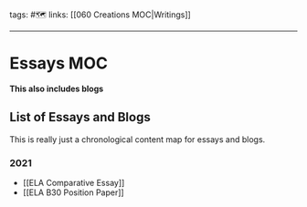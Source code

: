 tags: #🗺️
links: [[060 Creations MOC|Writings]] 

---
# Essays MOC
****This also includes blogs****
## List of Essays and Blogs
This is really just a chronological content map for essays and blogs. 

### 2021
- [[ELA Comparative Essay]]
- [[ELA B30 Position Paper]]
